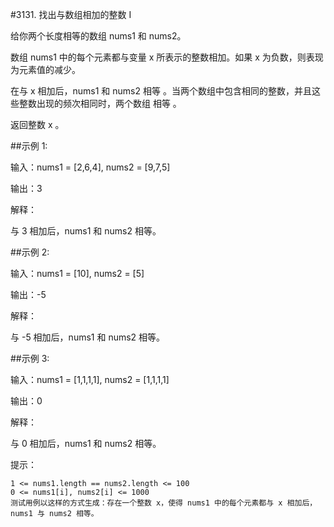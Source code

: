 #3131. 找出与数组相加的整数 I


给你两个长度相等的数组 nums1 和 nums2。

数组 nums1 中的每个元素都与变量 x 所表示的整数相加。如果 x 为负数，则表现为元素值的减少。

在与 x 相加后，nums1 和 nums2 相等 。当两个数组中包含相同的整数，并且这些整数出现的频次相同时，两个数组 相等 。

返回整数 x 。

 

##示例 1:

输入：nums1 = [2,6,4], nums2 = [9,7,5]

输出：3

解释：

与 3 相加后，nums1 和 nums2 相等。

##示例 2:

输入：nums1 = [10], nums2 = [5]

输出：-5

解释：

与 -5 相加后，nums1 和 nums2 相等。

##示例 3:

输入：nums1 = [1,1,1,1], nums2 = [1,1,1,1]

输出：0

解释：

与 0 相加后，nums1 和 nums2 相等。

 

提示：

    1 <= nums1.length == nums2.length <= 100
    0 <= nums1[i], nums2[i] <= 1000
    测试用例以这样的方式生成：存在一个整数 x，使得 nums1 中的每个元素都与 x 相加后，nums1 与 nums2 相等。

